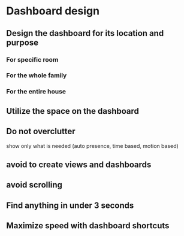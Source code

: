 # Dashboard design

## Design the dashboard for its location and purpose

### For specific room

### For the whole family

### For the entire house

## Utilize the space on the dashboard

## Do not overclutter

show only what is needed (auto presence, time based, motion based)

## avoid to create views and dashboards

## avoid scrolling

## Find anything in under 3 seconds

## Maximize speed with dashboard shortcuts
